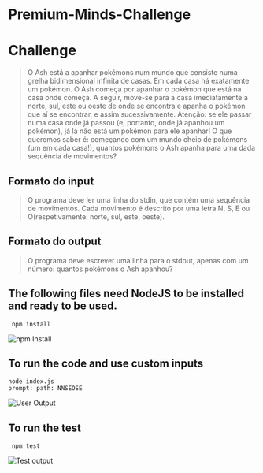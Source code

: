 # Premium-Minds-Challenge

# Challenge 

> O Ash está a apanhar pokémons num mundo que consiste numa grelha bidimensional infinita de casas.
> Em cada casa há exatamente um pokémon.
> O Ash começa por apanhar o pokémon que está na casa onde começa. A seguir, move-se para a casa
> imediatamente a norte, sul, este ou oeste de onde se encontra e apanha o pokémon que aí se encontrar,
> e assim sucessivamente. Atenção: se ele passar numa casa onde já passou (e, portanto, onde já apanhou
> um pokémon), já lá não está um pokémon para ele apanhar!
> O que queremos saber é: começando com um mundo cheio de pokémons (um em cada casa!), quantos
> pokémons o Ash apanha para uma dada sequência de movimentos?

## Formato do input
>O programa deve ler uma linha do stdin, que contém uma sequência de movimentos. Cada movimento é
>descrito por uma letra N, S, E ou O(respetivamente: norte, sul, este, oeste).
## Formato do output
>O programa deve escrever uma linha para o stdout, apenas com um número: quantos pokémons o Ash
>apanhou?




## The following files need NodeJS to be installed and ready to be used.
``` npm install```

![npm Install](https://raw.githubusercontent.com/fabio-r-almeida/Premium-Minds-Challenge/main/Images/npm_install.png?token=GHSAT0AAAAAABWBIQAVFAWQEYILR3GIKWQYYWBU3KQ)

## To run the code and use custom inputs
``` 
node index.js 
prompt: path: NNSEOSE
```


![User Output](https://raw.githubusercontent.com/fabio-r-almeida/Premium-Minds-Challenge/main/Images/Output%20User.png?token=GHSAT0AAAAAABWBIQAV5UQU2B6NMMCBDRPEYWBUXKQ)


## To run the test
``` npm test```

![Test output](https://raw.githubusercontent.com/fabio-r-almeida/Premium-Minds-Challenge/main/Images/Test%20output.png?token=GHSAT0AAAAAABWBIQAUX6ZQ7XPO7HSMEAIWYWBU4CA)
